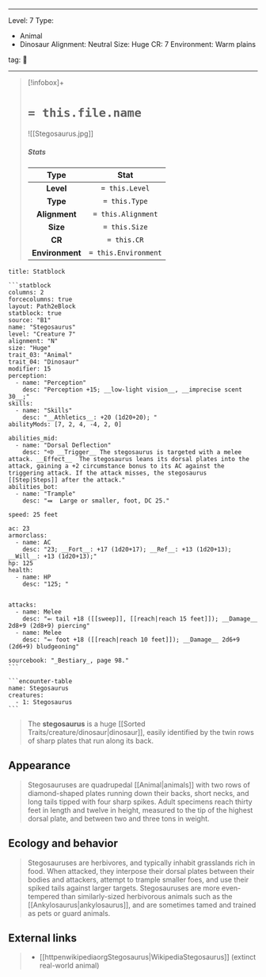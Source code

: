 
---


Level: 7
Type:
- Animal
- Dinosaur
Alignment: Neutral
Size: Huge
CR: 7
Environment: Warm plains


tag: 👹

---

> [!infobox]+
> #  `= this.file.name`
> ![[Stegosaurus.jpg]]
> ##### Stats
> Type | Stat |
> :---:|:---:|
> **Level** | `= this.Level` |
> **Type** | `= this.Type` |
> **Alignment** | `= this.Alignment` |
> **Size** | `= this.Size` |
> **CR** | `= this.CR` |
> **Environment** | `= this.Environment` |




````ad-info
title: Statblock

```statblock
columns: 2
forcecolumns: true
layout: Path2eBlock
statblock: true
source: "B1"
name: "Stegosaurus"
level: "Creature 7"
alignment: "N"
size: "Huge"
trait_03: "Animal"
trait_04: "Dinosaur"
modifier: 15
perception:
  - name: "Perception"
    desc: "Perception +15; __low-light vision__, __imprecise scent 30__;"
skills:
  - name: "Skills"
    desc: "__Athletics__: +20 (1d20+20); "
abilityMods: [7, 2, 4, -4, 2, 0]

abilities_mid:
  - name: "Dorsal Deflection"
    desc: "⬲ __Trigger__ The stegosaurus is targeted with a melee attack. __Effect__  The stegosaurus leans its dorsal plates into the attack, gaining a +2 circumstance bonus to its AC against the triggering attack. If the attack misses, the stegosaurus [[Step|Steps]] after the attack."
abilities_bot:
  - name: "Trample"
    desc: "⬽  Large or smaller, foot, DC 25."

speed: 25 feet

ac: 23
armorclass:
  - name: AC
    desc: "23; __Fort__: +17 (1d20+17); __Ref__: +13 (1d20+13); __Will__: +13 (1d20+13);"
hp: 125
health:
  - name: HP
    desc: "125; "


attacks:
  - name: Melee
    desc: "⬻ tail +18 ([[sweep]], [[reach|reach 15 feet]]); __Damage__ 2d8+9 (2d8+9) piercing"
  - name: Melee
    desc: "⬻ foot +18 ([[reach|reach 10 feet]]); __Damage__ 2d6+9 (2d6+9) bludgeoning"

sourcebook: "_Bestiary_, page 98."
```

```encounter-table
name: Stegosaurus
creatures:
  - 1: Stegosaurus
```

````



> The **stegosaurus** is a huge [[Sorted Traits/creature/dinosaur|dinosaur]], easily identified by the twin rows of sharp plates that run along its back.



## Appearance

> Stegosauruses are quadrupedal [[Animal|animals]] with two rows of diamond-shaped plates running down their backs, short necks, and long tails tipped with four sharp spikes. Adult specimens reach thirty feet in length and twelve in height, measured to the tip of the highest dorsal plate, and between two and three tons in weight.


## Ecology and behavior

> Stegosauruses are herbivores, and typically inhabit grasslands rich in food. When attacked, they interpose their dorsal plates between their bodies and attackers, attempt to trample smaller foes, and use their spiked tails against larger targets.
> Stegosauruses are more even-tempered than similarly-sized herbivorous animals such as the [[Ankylosaurus|ankylosaurus]], and are sometimes tamed and trained as pets or guard animals.




## External links

> - [[httpenwikipediaorgStegosaurus|WikipediaStegosaurus]] (extinct real-world animal)








